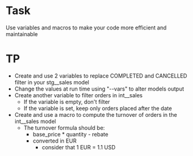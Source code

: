 # Task

Use variables and macros to make your code more efficient and maintainable

# TP

* Create and use 2 variables to replace COMPLETED and CANCELLED filter in your stg__sales model
* Change the values at run time using "--vars" to alter models output
* Create another variable to filter orders in int__sales
  * If the variable is empty, don't filter
  * If the variable is set, keep only orders placed after the date
* Create and use a macro to compute the turnover of orders in the int__sales model
  * The turnover formula should be:
    * base_price * quantity - rebate
    * converted in EUR
      * consider that 1 EUR = 1.1 USD
